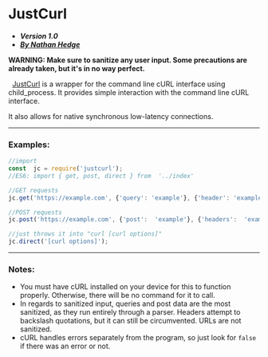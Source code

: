 # JustCurl 

 - ***Version 1.0***
 - ***[By Nathan Hedge](https://github.com/10nates)***

**WARNING: Make sure to sanitize any user input. Some precautions are already taken, but it's in no way perfect.**

&nbsp;
[JustCurl](https://github.com/10nates/justcurl) is a wrapper for the command line cURL interface using child_process. It provides simple interaction with the command line cURL interface. 

It also allows for native synchronous low-latency connections.

---
### Examples:
```js
//import
const  jc = require('justcurl');
//ES6: import { get, post, direct } from  '../index'

//GET requests
jc.get('https://example.com', {'query': 'example'}, {'header': 'example'});

//POST requests
jc.post('https://example.com', {'post':  'example'}, {'headers':  'example'});

//just throws it into "curl [curl options]"
jc.direct('[curl options]');
```

----
### Notes:
- You must have cURL installed on your device for this to function properly. Otherwise, there will be no command for it to call.
- In regards to sanitized input, queries and post data are the most sanitized, as they run entirely through a parser. Headers attempt to backslash quotations, but it can still be circumvented. URLs are not sanitized.
- cURL handles errors separately from the program, so just look for `false` if there was an error or not.
